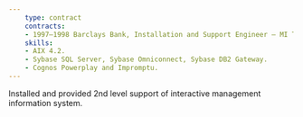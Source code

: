 ```yaml
---
    type: contract
    contracts:
    - 1997–1998 Barclays Bank, Installation and Support Engineer — MI Technical Framework
    skills:
    - AIX 4.2.
    - Sybase SQL Server, Sybase Omniconnect, Sybase DB2 Gateway.
    - Cognos Powerplay and Impromptu.
---
```


Installed and provided 2nd level support of interactive management information system.
